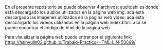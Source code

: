 En el presente repositorio se puede observar 4 archivos:
audio:ahí es donde está descargado los audios utilizados en la página web
img: acá está descargado las imagenes utilizados en la página web
video: acá está desccargado los videos utilizados en la página web
index.html: acá se puede encontrar el código de html de la página web

Para visualizar la página web puede entrar por el siguiente link:
https://hsinyulin03.github.io/Trabajo-Practico-HTML-LIN-50069/
